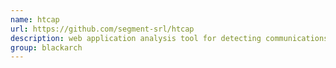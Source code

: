 ```yaml
---
name: htcap
url: https://github.com/segment-srl/htcap
description: web application analysis tool for detecting communications between javascript and the server. URL : https://github.com/segment-srl/htcap Groups : blackarch blackarch-webapp blackarch-scanner
group: blackarch
---
```

